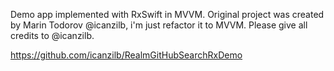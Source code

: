 Demo app implemented with RxSwift in MVVM. Original project was created by Marin Todorov @icanzilb, i'm just refactor it to MVVM. Please give all credits to @icanzilb.

https://github.com/icanzilb/RealmGitHubSearchRxDemo
